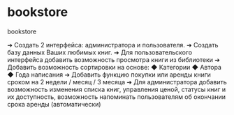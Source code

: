 # bookstore
bookstore

➔	Создать 2 интерфейса: администратора и пользователя.
➔	Создать базу данных Ваших любимых книг.
➔	Для пользовательского интерфейса добавить возможность просмотра книги из библиотеки
➔	Добавить возможность сортировки на основе:
◆	Категории
◆	Автора
◆	Года написания
➔	Добавить функцию покупки или аренды книги сроком на 2 недели / месяц / 3 месяца
➔	Для администратора добавить возможность изменения списка книг, управления ценой, статусы книг и их доступность, возможность напоминать пользователям об окончании срока аренды (автоматически)
